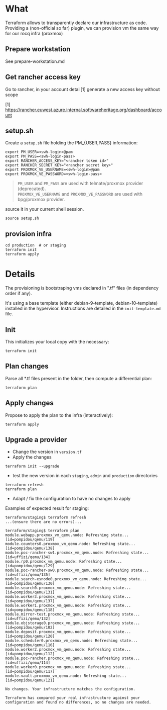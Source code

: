 # What

Terraform allows to transparently declare our infrastructure as code. Providing
a (non-official so far) plugin, we can provision vm the same way for our rocq
infra (proxmox)

## Prepare workstation

See prepare-workstation.md

## Get rancher access key
Go to rancher, in your account detail[1] generate a new access key without scope

[1] https://rancher.euwest.azure.internal.softwareheritage.org/dashboard/account

## setup.sh

Create a `setup.sh` file holding the PM_{USER,PASS} information:

```
export PM_USER=<swh-login>@pam
export PM_PASS=<swh-login-pass>
export RANCHER_ACCESS_KEY="<rancher token id>"
export RANCHER_SECRET_KEY="<rancher secret key>"
export PROXMOX_VE_USERNAME=<swh-login>@pam
export PROXMOX_VE_PASSWORD=<swh-login-pass>
```

> `PM_USER` and `PM_PASS` are used with telmate/proxmox provider (deprecated).  
> `PROXMOX_VE_USERNAME` and `PROXMOX_VE_PASSWORD` are used with bpg/proxmox provider.

source it in your current shell session.

```
source setup.sh
```

## provision infra

```
cd production  # or staging
terraform init
terraform apply
```

# Details

The provisioning is bootstraping vms declared in ".tf" files (in dependency
order if any).

It's using a base template (either debian-9-template, debian-10-template)
installed in the hypervisor. Instructions are detailed in the
`init-template.md` file.

## Init

This initializes your local copy with the necessary:

```
terraform init
```

## Plan changes

Parse all *.tf files present in the folder, then compute a differential plan:

```
terraform plan
```

## Apply changes

Propose to apply the plan to the infra (interactively):

```
terraform apply
```

## Upgrade a provider

- Change the version in `version.tf`
- Apply the changes

```
terraform init --upgrade
```
- test the new version in each `staging`, `admin` and `production` directories

```
terraform refresh
terraform plan
```

- Adapt / fix the configuration to have no changes to apply

Examples of expected result for staging:
```
terraform/staging$ terraform refresh
...(ensure there are no errors)...

terraform/staging$ terraform plan
module.webapp.proxmox_vm_qemu.node: Refreshing state... [id=pompidou/qemu/119]
module.counters0.proxmox_vm_qemu.node: Refreshing state... [id=pompidou/qemu/138]
module.poc-rancher-sw1.proxmox_vm_qemu.node: Refreshing state... [id=uffizi/qemu/134]
module.rp0.proxmox_vm_qemu.node: Refreshing state... [id=pompidou/qemu/129]
module.poc-rancher-sw0.proxmox_vm_qemu.node: Refreshing state... [id=uffizi/qemu/135]
module.search-esnode0.proxmox_vm_qemu.node: Refreshing state... [id=pompidou/qemu/130]
module.search0.proxmox_vm_qemu.node: Refreshing state... [id=pompidou/qemu/131]
module.worker3.proxmox_vm_qemu.node: Refreshing state... [id=pompidou/qemu/137]
module.worker1.proxmox_vm_qemu.node: Refreshing state... [id=pompidou/qemu/118]
module.mirror-test.proxmox_vm_qemu.node: Refreshing state... [id=uffizi/qemu/132]
module.objstorage0.proxmox_vm_qemu.node: Refreshing state... [id=pompidou/qemu/102]
module.deposit.proxmox_vm_qemu.node: Refreshing state... [id=pompidou/qemu/120]
module.scheduler0.proxmox_vm_qemu.node: Refreshing state... [id=pompidou/qemu/116]
module.worker2.proxmox_vm_qemu.node: Refreshing state... [id=pompidou/qemu/112]
module.poc-rancher.proxmox_vm_qemu.node: Refreshing state... [id=uffizi/qemu/114]
module.worker0.proxmox_vm_qemu.node: Refreshing state... [id=pompidou/qemu/117]
module.vault.proxmox_vm_qemu.node: Refreshing state... [id=pompidou/qemu/121]

No changes. Your infrastructure matches the configuration.

Terraform has compared your real infrastructure against your configuration and found no differences, so no changes are needed.
```
